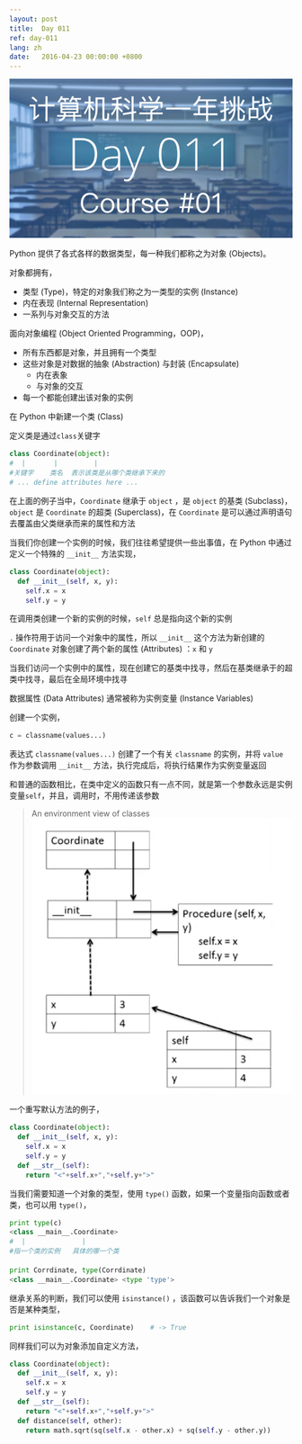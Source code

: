 ```yaml
---
layout: post
title:  Day 011
ref: day-011
lang: zh
date:   2016-04-23 00:00:00 +0800
---
```


![](/images/Day011.png)

Python 提供了各式各样的数据类型，每一种我们都称之为对象 (Objects)。

对象都拥有，

- 类型 (Type)，特定的对象我们称之为一类型的实例 (Instance)
- 内在表现 (Internal Representation)
- 一系列与对象交互的方法

面向对象编程 (Object Oriented Programming，OOP)，

- 所有东西都是对象，并且拥有一个类型
- 这些对象是对数据的抽象 (Abstraction) 与封装 (Encapsulate)
  - 内在表象
  - 与对象的交互
- 每一个都能创建出该对象的实例

在 Python 中新建一个类 (Class)

定义类是通过`class`关键字

```python
class Coordinate(object):
#  |       |         |
#关键字    类名  表示该类是从哪个类继承下来的
# ... define attributes here ...
```

在上面的例子当中，`Coordinate` 继承于 `object` ，是 `object` 的基类 (Subclass)，`object` 是 `Coordinate` 的超类 (Superclass)，在 `Coordinate` 是可以通过声明语句去覆盖由父类继承而来的属性和方法

当我们你创建一个实例的时候，我们往往希望提供一些出事值，在 Python 中通过定义一个特殊的 `__init__` 方法实现，

```python
class Coordinate(object):
  def __init__(self, x, y):
    self.x = x
    self.y = y
```

在调用类创建一个新的实例的时候，`self` 总是指向这个新的实例

`.` 操作符用于访问一个对象中的属性，所以 `__init__` 这个方法为新创建的 `Coordinate` 对象创建了两个新的属性 (Attributes) ：`x` 和 `y`

当我们访问一个实例中的属性，现在创建它的基类中找寻，然后在基类继承于的超类中找寻，最后在全局环境中找寻

数据属性 (Data Attributes) 通常被称为实例变量 (Instance Variables)

创建一个实例，

```python
c = classname(values...)
```

表达式 `classname(values...)` 创建了一个有关 `classname` 的实例，并将 `value` 作为参数调用 `__init__` 方法，执行完成后，将执行结果作为实例变量返回

和普通的函数相比，在类中定义的函数只有一点不同，就是第一个参数永远是实例变量`self`，并且，调用时，不用传递该参数

> An environment view of classes
>![](/images/class_environment.png)

一个重写默认方法的例子，

```python
class Coordinate(object):
  def __init__(self, x, y):
    self.x = x
    self.y = y
  def __str__(self):
    return "<"+self.x+","+self.y+">"
```

当我们需要知道一个对象的类型，使用 `type()` 函数，如果一个变量指向函数或者类，也可以用 `type()`，

```python
print type(c)
<class __main__.Coordinate>
#  |              |
#指一个类的实例   具体的哪一个类

print Corrdinate, type(Corrdinate)
<class __main__.Coordinate> <type 'type'>
```

继承关系的判断，我们可以使用 `isinstance()` ，该函数可以告诉我们一个对象是否是某种类型，

```python
print isinstance(c, Coordinate)    # -> True
```

同样我们可以为对象添加自定义方法，

```python
class Coordinate(object):
  def __init__(self, x, y):
    self.x = x
    self.y = y
  def __str__(self):
    return "<"+self.x+","+self.y+">"
  def distance(self, other):
    return math.sqrt(sq(self.x - other.x) + sq(self.y - other.y))
```
